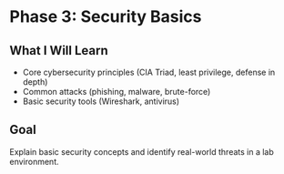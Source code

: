 # Phase 3: Security Basics

## What I Will Learn
- Core cybersecurity principles (CIA Triad, least privilege, defense in depth)
- Common attacks (phishing, malware, brute-force)
- Basic security tools (Wireshark, antivirus)

## Goal
Explain basic security concepts and identify real-world threats in a lab environment.